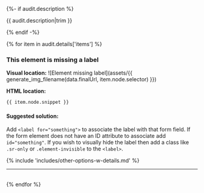 {%- if audit.description %}

{{ audit.description|trim }}

{% endif -%}

{% for item in audit.details['items'] %}

### This element is missing a label

__Visual location:__
![Element missing label](assets/{{ generate_img_filename(data.finalUrl, item.node.selector) }})

__HTML location:__

```html
{{ item.node.snippet }}
```

#### Suggested solution:
Add `<label for="something">` to associate the label with that form field. If the form element does not have an ID attribute to associate add `id="something"`.
If you wish to visually hide the label then add a class like `.sr-only` or `.element-invisible` to the `<label>`.

{% include 'includes/other-options-w-details.md' %}

<hr>

<br>
{% endfor %}